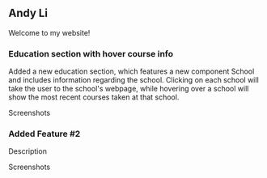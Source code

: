 ## Andy Li

Welcome to my website!

### Education section with hover course info

Added a new education section, which features a new component School and includes information regarding the school. Clicking on each school will take the user to the school's webpage, while hovering over a school will show the most recent courses taken at that school.

Screenshots

### Added Feature #2

Description

Screenshots
